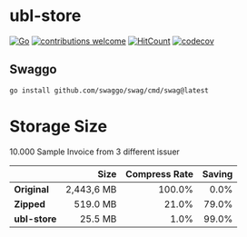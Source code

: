 # ubl-store

[![Go](https://github.com/codingtroop/ubl-store/actions/workflows/go.yml/badge.svg)](https://github.com/codingtroop/ubl-store/actions/workflows/go.yml)
[![contributions welcome](https://img.shields.io/badge/contributions-welcome-brightgreen.svg?style=flat)](https://github.com/codingtroop/ubl-store/issues)
[![HitCount](http://hits.dwyl.com/codingtroop/ubl-store.svg)](http://hits.dwyl.com/codingtroop/ubl-store)
[![codecov](https://codecov.io/gh/codingtroop/ubl-store/branch/main/graph/badge.svg?token=6E72396ORB)](https://codecov.io/gh/codingtroop/ubl-store)


## Swaggo

```shell
go install github.com/swaggo/swag/cmd/swag@latest
```

# Storage Size 

10.000 Sample Invoice from 3 different issuer

|           | Size    | Compress Rate | Saving |
|-----------|---------:|------:|------:|
| **Original**  | 2,443,6 MB | 100.0% |  0.0% |
| **Zipped**   | 519.0 MB  | 21.0%  | 79.0% |
| **ubl-store** |  25.5 MB   | 1.0% | 99.0% |